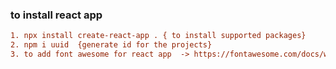 ### to install react app
```diff
1. npx install create-react-app . { to install supported packages}
2. npm i uuid  {generate id for the projects}
3. to add font awesome for react app  -> https://fontawesome.com/docs/web/use-with/react/
```
